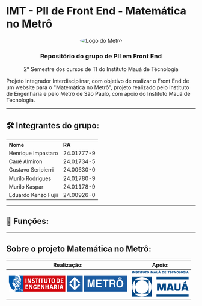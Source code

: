 # IMT - PII de Front End - Matemática no Metrô

<div align="center">
  <img src="https://upload.wikimedia.org/wikipedia/commons/thumb/d/d7/Metr%C3%B4-SP_logo.svg/2560px-Metr%C3%B4-SP_logo.svg.png" alt="Logo do Metrô" style="border-radius: 50%;">


  <h3>Repositório do grupo de PII em Front End</h3>
  <p>2° Semestre dos cursos de TI do Instituto Mauá de Técnologia</p>
</div>

<p>Projeto Integrador Interdisciplinar, com objetivo de realizar o Front End de um website para o "Matemática no Metrô", projeto realizado pelo Instituto de Engenharia e pelo Metrô de São Paulo, com apoio do Instituto Mauá de Tecnologia.</p>

---

## 🛠️ Integrantes do grupo:

<table style="width:100%; text-align:left;">
  <tr>
    <th>Nome</th>
    <th>RA</th>
  </tr>
  <tr>
    <td>Henrique Impastaro</td>
    <td>24.01777-9</td>
  </tr>
  <tr>
    <td>Cauê Almiron</td>
    <td>24.01734-5</td>
  </tr>
  <tr>
    <td>Gustavo Seripierri</td>
    <td>24.00630-0</td>
  </tr>
  <tr>
    <td>Murilo Rodrigues</td>
    <td>24.01780-9</td>
  </tr>
  <tr>
    <td>Murilo Kaspar</td>
    <td>24.01178-9</td>
  </tr>
  <tr>
    <td>Eduardo Kenzo Fujii</td>
    <td>24.00926-0</td>
  </tr>
</table>

---

## 🔧 Funções:

---

## Sobre o projeto Matemática no Metrô:

| Realização:                                  | Apoio:                                     |
|----------------------------------------------|--------------------------------------------|
| <img src="images/logo-inst-eng.png" width="150"> <img src="images/logo-metro1.png" width="160"> | <img src="images/logo-imt.png" width="150"> |